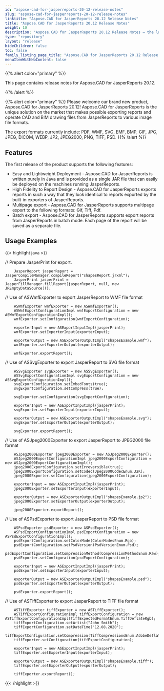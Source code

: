 ```yaml
---
id: "aspose-cad-for-jasperreports-20-12-release-notes"
slug: "aspose-cad-for-jasperreports-20-12-release-notes"
linktitle: "Aspose.CAD for JasperReports 20.12 Release Notes"
title: "Aspose.CAD for JasperReports 20.12 Release Notes"
weight: 10
description: "Aspose.CAD for JasperReports 20.12 Release Notes – the latest updates and fixes."
type: "repository"
layout: "release"
hideChildren: false
toc: false
family_listing_page_title: "Aspose.CAD for JasperReports 20.12 Release Notes"
menuItemWithNoContent: false
---
```


{{% alert color="primary" %}}

This page contains release notes for Aspose.CAD for JasperReports 20.12.

{{% /alert %}}

{{% alert color="primary" %}}
Please welcome our brand new product, Aspose.CAD for JasperReports 20.12! Aspose.CAD for JasperReports is the unique solution on the market that makes possible exporting reports and operate CAD and BIM drawing files from JasperReports to various image file formats.

The export formats currently include: PDF, WMF, SVG, EMF, BMP, GIF, JPG, JPEG, DICOM, WEBP, JP2, JPEG2000, PNG, TIFF, PSD.
{{% /alert %}}

## Features

The first release of the product supports the following features:

- Easy and Lightweight Deployment - Aspose.CAD for JasperReports is written purely in Java and is provided as a single JAR file that can easily be deployed on the machines running JasperReports.
- High Fidelity to Report Design - Aspose.CAD for JasperReports exports reports in such a way that they look identical to reports exported by the built-in exporters of JasperReports.
- Multipage export -  Aspose.CAD for JasperReports supports multipage export to the following formats:  Gif,  Tiff, Pdf.
- Batch export - Aspose.CAD for JasperReports supports export reports from JasperReports in batch mode. Each page of the report will be saved as a separate file.

## Usage Examples

{{< highlight java >}}

//      Prepare JasperPrint for export.

        JasperReport jasperReport = JasperCompileManager.compileReport("shapesReport.jrxml");
        JasperPrint jasperPrint = JasperFillManager.fillReport(jasperReport, null, new JREmptyDataSource());

//      Use of ASWmfExporter to export JasperReport to WMF file format

        ASWmfExporter wmfExporter = new ASWmfExporter();
        ASWmfExportConfigurationImpl wmfExportConfiguration = new ASWmfExportConfigurationImpl();
        wmfExporter.setConfiguration(wmfExportConfiguration);

        exporterInput = new ASExportInputImpl(jasperPrint);
        wmfExporter.setExporterInput(exporterInput);

        exporterOutput = new ASExporterOutputImpl("shapesExample.wmf");
        wmfExporter.setExporterOutput(exporterOutput);

        wmfExporter.exportReport();

//      Use of ASSvgExporter to export JasperReport to SVG file format

        ASSvgExporter svgExporter = new ASSvgExporter();
        ASSvgExportConfigurationImpl svgExportConfiguration = new ASSvgExportConfigurationImpl();
        svgExportConfiguration.setEmbedFonts(true);
        svgExportConfiguration.setCompress(true);

        svgExporter.setConfiguration(svgExportConfiguration);

        exporterInput = new ASExportInputImpl(jasperPrint);
        svgExporter.setExporterInput(exporterInput);

        exporterOutput = new ASExporterOutputImpl("shapesExample.svg");
        svgExporter.setExporterOutput(exporterOutput);

        svgExporter.exportReport();

//      Use of ASJpeg2000Exporter to export JasperReport to JPEG2000 file format

        ASJpeg2000Exporter jpeg2000Exporter = new ASJpeg2000Exporter();
        ASJpeg2000ExportConfigurationImpl jpeg2000ExportConfiguration = new ASJpeg2000ExportConfigurationImpl();
        jpeg2000ExportConfiguration.setIrreversible(true);
        jpeg2000ExportConfiguration.setCodec(Jpeg2000CodecEnum.J2K);
        jpeg2000Exporter.setConfiguration(jpeg2000ExportConfiguration);

        exporterInput = new ASExportInputImpl(jasperPrint);
        jpeg2000Exporter.setExporterInput(exporterInput);

        exporterOutput = new ASExporterOutputImpl("shapesExample.jp2");
        jpeg2000Exporter.setExporterOutput(exporterOutput);

        jpeg2000Exporter.exportReport();

//      Use of ASPsdExporter to export JasperReport to PSD file format

        ASPsdExporter psdExporter = new ASPsdExporter();
        ASPsdExportConfigurationImpl psdExportConfiguration = new ASPsdExportConfigurationImpl();
        psdExportConfiguration.setColorMode(ColorModesEnum.Rgb);
        psdExportConfiguration.setPsdVersion(PsdVersionEnum.Psd);
        psdExportConfiguration.setCompressionMethod(CompressionMethodEnum.Raw);
        psdExporter.setConfiguration(psdExportConfiguration);

        exporterInput = new ASExportInputImpl(jasperPrint);
        psdExporter.setExporterInput(exporterInput);

        exporterOutput = new ASExporterOutputImpl("shapesExample.psd");
        psdExporter.setExporterOutput(exporterOutput);

        psdExporter.exportReport();
//      Use of ASTiffExporter to export JasperReport to TIFF file format

        ASTiffExporter tiffExporter = new ASTiffExporter();
        ASTiffExportConfigurationImpl tiffExportConfiguration = new ASTiffExportConfigurationImpl(TiffExpectedFormatEnum.TiffDeflateRgb);
        tiffExportConfiguration.setArtist("John Smith");
        tiffExportConfiguration.setDateTime("12.08.2020");
        tiffExportConfiguration.setCompression(TiffCompressionsEnum.AdobeDeflate);
        tiffExporter.setConfiguration(tiffExportConfiguration);

        exporterInput = new ASExportInputImpl(jasperPrint);
        tiffExporter.setExporterInput(exporterInput);

        exporterOutput = new ASExporterOutputImpl("shapesExample.tiff");
        tiffExporter.setExporterOutput(exporterOutput);

        tiffExporter.exportReport();

{{< /highlight >}}
